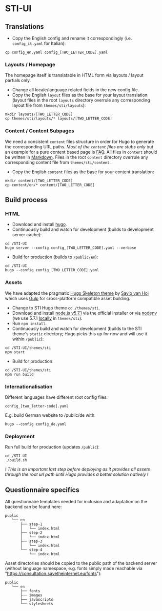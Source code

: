 # STI-UI

## Translations

+ Copy the English config and rename it correspondingly (i.e. `config_it.yaml` for Italian):
```
cp config_en.yaml config_[TWO_LETTER_CODE].yaml
```

### Layouts / Homepage

The homepage itself is translatable in HTML form via layouts / layout partials only.

+ Change all locale/language related fields in the new config file.
+ Copy the English `layout` files as the base for your layout translation (layout files in the root `layouts` directory overrule any corresponding layout file from `themes/sti/layouts`):
```
mkdir layouts/[TWO_LETTER_CODE]
cp themes/sti/layouts/* layouts/[TWO_LETTER_CODE]
```

### Content / Content Subpages

We need a consistent `content` files structure in order for Hugo to generate the corresponding URL paths. *Most of the `content` files are stubs only* but an example for a pure content based page is [FAQ](https://github.com/Netzfreiheit/STI-UI/blob/master/content/en/faq/index.md).
All files in `content` should be written in [Markdown](https://en.wikipedia.org/wiki/MarkdownContent).
Files in the root `content` directory overrule any corresponding content file from `themes/sti/content`.
+ Copy the English `content` files as the base for your content translation:
```
mkdir content/[TWO_LETTER_CODE]
cp content/en/* content/[TWO_LETTER_CODE]
```

## Build process

### HTML

+ Download and install [hugo](https://github.com/spf13/hugo/releases).
+ Continuously build and watch for development (builds to development server
  cache):
```
cd /STI-UI
hugo server --config config_[TWO_LETTER_CODE].yaml --verbose
```
+ Build for production (builds to `/public/en`):
```
cd /STI-UI
hugo --config config_[TWO_LETTER_CODE].yaml
```

### Assets

We have adapted the pragmatic [Hugo Skeleton theme](https://github.com/saviomuc/hugo-skeleton) by [Savio van Hoi](https://github.com/saviomuc) which uses [Gulp](http://gulpjs.com) for cross-platform compatible asset building.

+ Change to STI Hugo theme `cd /themes/sti`.
+ Download and install [node.js v5.7.1](https://nodejs.org/download/release/v5.7.1/) via the official installer or via [nodenv](https://github.com/nodenv/nodenv) (we use 5.7.1 [locally](https://github.com/nodenv/nodenv#nodenv-local) in `themes/sti`).
+ Run `npm install`.
+ Continuously build and watch for development (builds to the STI theme's
  `static` directory; Hugo picks this up for now and will use it within `/public`):
```
cd /STI-UI/themes/sti
npm start
```
+ Build for production:
```
cd /STI-UI/themes/sti
npm run build
```

### Internationalisation

Different languages have different root config files:
```
config_[two_letter-code].yaml
```

E.g. build German website to /public/de with:
```
hugo --config config_de.yaml
```

### Deployment

Run full build for production (updates `/public`):

```
cd /STI-UI
./build.sh
```

*! This is an important last step before deploying as it provides all assets through the root url path until Hugo provides a better solution natively !*

## Questionnaire specifics

All questionnaire templates needed for inclusion and adaptation on the backend can be found here:

```
public
   └── en
       ├── step-1
       │   └── index.html
       ├── step-2
       │   └── index.html
       ├── step-3
       │   └── index.html
       └── step-4
           └── index.html
```

Asset directories should be copied to the public path of the backend server (without language namespace, e.g. fonts simply made reachable via "https://consultation.savetheinternet.eu/fonts"):

```
public
   └── en
       ├── fonts
       ├── images
       ├── javascripts
       └── stylesheets
```
